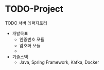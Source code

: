 TODO-Project
=============
  TODO 서버 레퍼지토리

* 개발목표
  - 인증번호 모듈
  - 암호화 모듈
  - 
* 기술스택
  - Java, Spring Framework, Kafka, Docker
